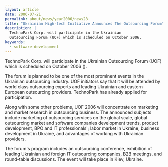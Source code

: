 ```yaml
---
layout: article
date: 2006-07-21
permalink: about/news/year2006/news28
title: "Ukrainian High-tech Initiative Announces The Outsourcing Forum"
description: |
  TechnoPark Corp. will participate in the Ukrainian
  Outsourcing Forum (UOF) which is scheduled on October 2006.
keywords:
  - software development
---
```


TechnoPark Corp. will participate in the Ukrainian Outsourcing Forum (UOF) which is scheduled on 
October 2006 ().

The forum is planned to be one of the most prominent events in the Ukrainian outsourcing industry. 
UOF initiators say that it will be attended by world class outsourcing experts and leading Ukrainian 
and eastern European outsourcing providers. TechnoPark has already applied for participation.

Along with some other problems, UOF 2006 will concentrate on marketing and market research in 
outsourcing business. The announced subjects include marketing of outsourcing services on the global 
scale, global outsourcing market and software companies development trends, product development, BPO 
and IT professionals'; labor market in Ukraine, business development in Ukraine, and advantages of 
working with Ukrainian providers.

The forum's program includes an outsourcing conference, exhibition of leading Ukrainian and foreign 
IT outsourcing companies, B2B meetings, and round-table discussions. The event will take place in 
Kiev, Ukraine.
